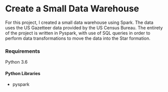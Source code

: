 # Create a Small Data Warehouse

For this project, I created a small data warehouse using Spark. The data uses the US Gazetteer data provided by the US Census Bureau. The entirety of the project is written in Pyspark, with use of SQL queries in order to perform data transformations to move the data into the Star formation. 

### Requirements

Python 3.6 

#### Python Libraries
* pyspark
